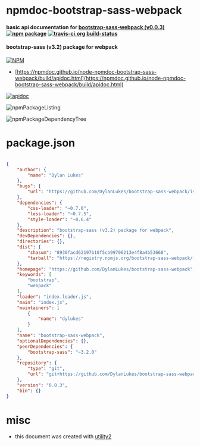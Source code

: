# npmdoc-bootstrap-sass-webpack

#### basic api documentation for  [bootstrap-sass-webpack (v0.0.3)](https://github.com/DylanLukes/bootstrap-sass-webpack)  [![npm package](https://img.shields.io/npm/v/npmdoc-bootstrap-sass-webpack.svg?style=flat-square)](https://www.npmjs.org/package/npmdoc-bootstrap-sass-webpack) [![travis-ci.org build-status](https://api.travis-ci.org/npmdoc/node-npmdoc-bootstrap-sass-webpack.svg)](https://travis-ci.org/npmdoc/node-npmdoc-bootstrap-sass-webpack)

#### bootstrap-sass (v3.2) package for webpack

[![NPM](https://nodei.co/npm/bootstrap-sass-webpack.png?downloads=true&downloadRank=true&stars=true)](https://www.npmjs.com/package/bootstrap-sass-webpack)

- [https://npmdoc.github.io/node-npmdoc-bootstrap-sass-webpack/build/apidoc.html](https://npmdoc.github.io/node-npmdoc-bootstrap-sass-webpack/build/apidoc.html)

[![apidoc](https://npmdoc.github.io/node-npmdoc-bootstrap-sass-webpack/build/screenCapture.buildCi.browser.%252Ftmp%252Fbuild%252Fapidoc.html.png)](https://npmdoc.github.io/node-npmdoc-bootstrap-sass-webpack/build/apidoc.html)

![npmPackageListing](https://npmdoc.github.io/node-npmdoc-bootstrap-sass-webpack/build/screenCapture.npmPackageListing.svg)

![npmPackageDependencyTree](https://npmdoc.github.io/node-npmdoc-bootstrap-sass-webpack/build/screenCapture.npmPackageDependencyTree.svg)



# package.json

```json

{
    "author": {
        "name": "Dylan Lukes"
    },
    "bugs": {
        "url": "https://github.com/DylanLukes/bootstrap-sass-webpack/issues"
    },
    "dependencies": {
        "css-loader": "~0.7.0",
        "less-loader": "~0.7.5",
        "style-loader": "~0.6.4"
    },
    "description": "bootstrap-sass (v3.2) package for webpack",
    "devDependencies": {},
    "directories": {},
    "dist": {
        "shasum": "8930facd62197b10f5cb99706213e4f8a4b53668",
        "tarball": "https://registry.npmjs.org/bootstrap-sass-webpack/-/bootstrap-sass-webpack-0.0.3.tgz"
    },
    "homepage": "https://github.com/DylanLukes/bootstrap-sass-webpack",
    "keywords": [
        "bootstrap",
        "webpack"
    ],
    "loader": "index.loader.js",
    "main": "index.js",
    "maintainers": [
        {
            "name": "dylukes"
        }
    ],
    "name": "bootstrap-sass-webpack",
    "optionalDependencies": {},
    "peerDependencies": {
        "bootstrap-sass": "~3.2.0"
    },
    "repository": {
        "type": "git",
        "url": "git+https://github.com/DylanLukes/bootstrap-sass-webpack.git"
    },
    "version": "0.0.3",
    "bin": {}
}
```



# misc
- this document was created with [utility2](https://github.com/kaizhu256/node-utility2)
